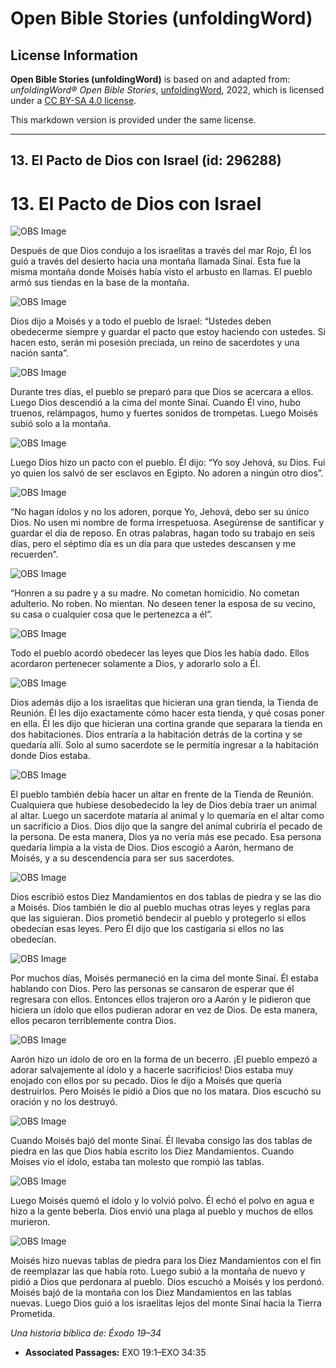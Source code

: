 # Open Bible Stories (unfoldingWord)

## License Information

**Open Bible Stories (unfoldingWord)** is based on and adapted from: _unfoldingWord® Open Bible Stories_, [unfoldingWord](https://unfoldingword.org/utw), 2022, which is licensed under a [CC BY-SA 4.0 license](https://creativecommons.org/licenses/by-sa/4.0/legalcode.en).

This markdown version is provided under the same license.



--------------------------------

## 13. El Pacto de Dios con Israel (id: 296288)

13\. El Pacto de Dios con Israel
================================

![OBS Image](https://cdn.door43.org/obs/jpg/360px/obs-en-13-01.jpg)

Después de que Dios condujo a los israelitas a través del mar Rojo, Él los guió a través del desierto hacia una montaña llamada Sinaí. Esta fue la misma montaña donde Moisés había visto el arbusto en llamas. El pueblo armó sus tiendas en la base de la montaña.

![OBS Image](https://cdn.door43.org/obs/jpg/360px/obs-en-13-02.jpg)

Dios dijo a Moisés y a todo el pueblo de Israel: “Ustedes deben obedecerme siempre y guardar el pacto que estoy haciendo con ustedes. Si hacen esto, serán mi posesión preciada, un reino de sacerdotes y una nación santa”.

![OBS Image](https://cdn.door43.org/obs/jpg/360px/obs-en-13-03.jpg)

Durante tres días, el pueblo se preparó para que Dios se acercara a ellos. Luego Dios descendió a la cima del monte Sinaí. Cuando Él vino, hubo truenos, relámpagos, humo y fuertes sonidos de trompetas. Luego Moisés subió solo a la montaña.

![OBS Image](https://cdn.door43.org/obs/jpg/360px/obs-en-13-04.jpg)

Luego Dios hizo un pacto con el pueblo. Él dijo: “Yo soy Jehová, su Dios. Fui yo quien los salvó de ser esclavos en Egipto. No adoren a ningún otro dios”.

![OBS Image](https://cdn.door43.org/obs/jpg/360px/obs-en-13-05.jpg)

“No hagan ídolos y no los adoren, porque Yo, Jehová, debo ser su único Dios. No usen mi nombre de forma irrespetuosa. Asegúrense de santificar y guardar el día de reposo. En otras palabras, hagan todo su trabajo en seis días, pero el séptimo día es un día para que ustedes descansen y me recuerden”.

![OBS Image](https://cdn.door43.org/obs/jpg/360px/obs-en-13-06.jpg)

“Honren a su padre y a su madre. No cometan homicidio. No cometan adulterio. No roben. No mientan. No deseen tener la esposa de su vecino, su casa o cualquier cosa que le pertenezca a él”.

![OBS Image](https://cdn.door43.org/obs/jpg/360px/obs-en-13-07.jpg)

Todo el pueblo acordó obedecer las leyes que Dios les había dado. Ellos acordaron pertenecer solamente a Dios, y adorarlo solo a Él.

![OBS Image](https://cdn.door43.org/obs/jpg/360px/obs-en-13-08.jpg)

Dios además dijo a los israelitas que hicieran una gran tienda, la Tienda de Reunión. Él les dijo exactamente cómo hacer esta tienda, y qué cosas poner en ella. Él les dijo que hicieran una cortina grande que separara la tienda en dos habitaciones. Dios entraría a la habitación detrás de la cortina y se quedaría allí. Solo al sumo sacerdote se le permitía ingresar a la habitación donde Dios estaba.

![OBS Image](https://cdn.door43.org/obs/jpg/360px/obs-en-13-09.jpg)

El pueblo también debía hacer un altar en frente de la Tienda de Reunión. Cualquiera que hubiese desobedecido la ley de Dios debía traer un animal al altar. Luego un sacerdote mataría al animal y lo quemaría en el altar como un sacrificio a Dios. Dios dijo que la sangre del animal cubriría el pecado de la persona. De esta manera, Dios ya no vería más ese pecado. Esa persona quedaría limpia a la vista de Dios. Dios escogió a Aarón, hermano de Moisés, y a su descendencia para ser sus sacerdotes.

![OBS Image](https://cdn.door43.org/obs/jpg/360px/obs-en-13-10.jpg)

Dios escribió estos Diez Mandamientos en dos tablas de piedra y se las dio a Moisés. Dios también le dio al pueblo muchas otras leyes y reglas para que las siguieran. Dios prometió bendecir al pueblo y protegerlo si ellos obedecían esas leyes. Pero Él dijo que los castigaría si ellos no las obedecían.

![OBS Image](https://cdn.door43.org/obs/jpg/360px/obs-en-13-11.jpg)

Por muchos días, Moisés permaneció en la cima del monte Sinaí. Él estaba hablando con Dios. Pero las personas se cansaron de esperar que él regresara con ellos. Entonces ellos trajeron oro a Aarón y le pidieron que hiciera un ídolo que ellos pudieran adorar en vez de Dios. De esta manera, ellos pecaron terriblemente contra Dios.

![OBS Image](https://cdn.door43.org/obs/jpg/360px/obs-en-13-12.jpg)

Aarón hizo un ídolo de oro en la forma de un becerro. ¡El pueblo empezó a adorar salvajemente al ídolo y a hacerle sacrificios! Dios estaba muy enojado con ellos por su pecado. Dios le dijo a Moisés que quería destruirlos. Pero Moisés le pidió a Dios que no los matara. Dios escuchó su oración y no los destruyó.

![OBS Image](https://cdn.door43.org/obs/jpg/360px/obs-en-13-13.jpg)

Cuando Moisés bajó del monte Sinaí. Él llevaba consigo las dos tablas de piedra en las que Dios había escrito los Diez Mandamientos. Cuando Moises vio el ídolo, estaba tan molesto que rompió las tablas.

![OBS Image](https://cdn.door43.org/obs/jpg/360px/obs-en-13-14.jpg)

Luego Moisés quemó el ídolo y lo volvió polvo. Él echó el polvo en agua e hizo a la gente beberla. Dios envió una plaga al pueblo y muchos de ellos murieron.

![OBS Image](https://cdn.door43.org/obs/jpg/360px/obs-en-13-15.jpg)

Moisés hizo nuevas tablas de piedra para los Diez Mandamientos con el fin de reemplazar las que había roto. Luego subió a la montaña de nuevo y pidió a Dios que perdonara al pueblo. Dios escuchó a Moisés y los perdonó. Moisés bajó de la montaña con los Diez Mandamientos en las tablas nuevas. Luego Dios guió a los israelitas lejos del monte Sinaí hacia la Tierra Prometida.

*Una historia bíblica de: Éxodo 19–34*

* **Associated Passages:** EXO 19:1–EXO 34:35

